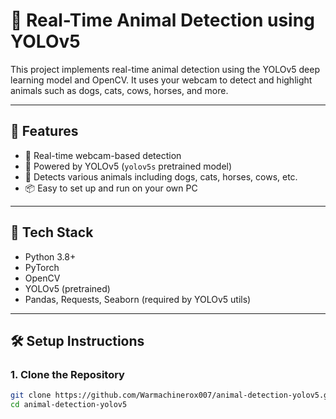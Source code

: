 # 🐾 Real-Time Animal Detection using YOLOv5

This project implements real-time animal detection using the YOLOv5 deep learning model and OpenCV. It uses your webcam to detect and highlight animals such as dogs, cats, cows, horses, and more.

---

## 🚀 Features

- 🎥 Real-time webcam-based detection
- 🧠 Powered by YOLOv5 (`yolov5s` pretrained model)
- 🐶 Detects various animals including dogs, cats, horses, cows, etc.
- 📦 Easy to set up and run on your own PC

---

## 🧰 Tech Stack

- Python 3.8+
- PyTorch
- OpenCV
- YOLOv5 (pretrained)
- Pandas, Requests, Seaborn (required by YOLOv5 utils)

---

## 🛠️ Setup Instructions

### 1. Clone the Repository

```bash
git clone https://github.com/Warmachinerox007/animal-detection-yolov5.git
cd animal-detection-yolov5
